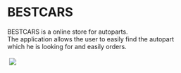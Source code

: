 # BESTCARS
<p>
  BESTCARS is a online store for autoparts. <br/> 
  Тhe application allows the user to easily find the autopart <br/> which he is looking for and easily orders.
  </p>

<img src="https://res.cloudinary.com/bestcar-bg/image/upload/v1637093308/Deniz%20Memduev/store_ii4wp3.png" style="border: 4px solid white;" />
